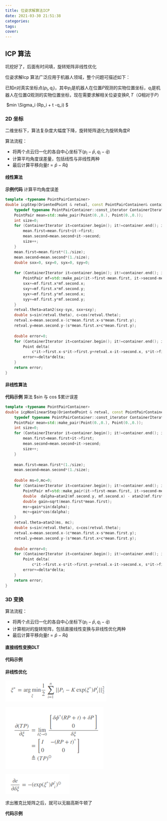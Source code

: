 ```yaml
---
title: 位姿求解算法ICP
date: 2021-03-30 21:51:38
categories:
tags:
cover:
---
```


## ICP 算法

坑挖好了，后面有时间填，旋转矩阵非线性优化

位姿求解Icp 算法广泛应用于机器人领域，整个问题可描述如下：

已知$n$对真实坐标点$(p_i, q_i)$，其中$p_i$是机器人在位置$P$观测的实物位置坐标，$q_i$是机器人在位置$Q$观测的实物位置坐标，现在需要求解相关位姿变换$R,T$（$Q$相对于$P$）

​														$min \Sigma_i (Rp_i + t -q_i) $

### 2D 坐标

二维坐标下，算法复杂度大幅度下降，旋转矩阵退化为旋转角度$R$

算法流程：

* 将两个点云归一化的各自中心坐标下$(p_i - \bar p, q_i-\bar q)$
* 计算平均角度误差量，包括线性与非线性两种
* 最后计算平移向量$t = \bar p - R\bar q$

#### 线性算法

**示例代码** 计算平均角度误差

```c++
template <typename PointPairContainer>
double icpStep(OrientedPoint & retval, const PointPairContainer& container){
	typedef typename PointPairContainer::const_iterator ContainerIterator;
	PointPair mean=std::make_pair(Point(0.,0.), Point(0.,0.));
	int size=0;
	for (ContainerIterator it=container.begin(); it!=container.end(); it++){
		mean.first=mean.first+it->first;
		mean.second=mean.second+it->second;
		size++;
	}
	mean.first=mean.first*(1./size);
	mean.second=mean.second*(1./size);
	double sxx=0, sxy=0, syx=0, syy=0;
	
	for (ContainerIterator it=container.begin(); it!=container.end(); it++){
		PointPair mf=std::make_pair(it->first-mean.first, it->second-mean.second);
		sxx+=mf.first.x*mf.second.x;
		sxy+=mf.first.x*mf.second.y;
		syx+=mf.first.y*mf.second.x;
		syy+=mf.first.y*mf.second.y;
	}
	retval.theta=atan2(sxy-syx, sxx+sxy);
	double s=sin(retval.theta), c=cos(retval.theta);
	retval.x=mean.second.x-(c*mean.first.x-s*mean.first.y);
	retval.y=mean.second.y-(s*mean.first.x+c*mean.first.y);
	
	double error=0;
	for (ContainerIterator it=container.begin(); it!=container.end(); it++){
		Point delta(
			c*it->first.x-s*it->first.y+retval.x-it->second.x, s*it->first.x+c*it->first.y+retval.y-it->second.y);
		error+=delta*delta;
	}
	return error;	
}
```



#### 非线性算法

**代码示例** 算法 $sin 与 cos $累计误差

```c++
template <typename PointPairContainer>
double icpNonlinearStep(OrientedPoint & retval, const PointPairContainer& container){
	typedef typename PointPairContainer::const_iterator ContainerIterator;
	PointPair mean=std::make_pair(Point(0.,0.), Point(0.,0.));
	int size=0;
	for (ContainerIterator it=container.begin(); it!=container.end(); it++){
		mean.first=mean.first+it->first;
		mean.second=mean.second+it->second;
		size++;
	}
	
	mean.first=mean.first*(1./size);
	mean.second=mean.second*(1./size);
	
	double ms=0,mc=0;
	for (ContainerIterator it=container.begin(); it!=container.end(); it++){
		PointPair mf=std::make_pair(it->first-mean.first, it->second-mean.second);
		double  dalpha=atan2(mf.second.y, mf.second.x) - atan2(mf.first.y, mf.first.x);
		double gain=sqrt(mean.first*mean.first);
		ms+=gain*sin(dalpha);
		mc+=gain*cos(dalpha);
	}
	retval.theta=atan2(ms, mc);
	double s=sin(retval.theta), c=cos(retval.theta);
	retval.x=mean.second.x-(c*mean.first.x-s*mean.first.y);
	retval.y=mean.second.y-(s*mean.first.x+c*mean.first.y);
	
	double error=0;
	for (ContainerIterator it=container.begin(); it!=container.end(); it++){
		Point delta(
			c*it->first.x-s*it->first.y+retval.x-it->second.x, s*it->first.x+c*it->first.y+retval.y-it->second.y);
		error+=delta*delta;
	}
	return error;	
}
```

### 3D 变换

算法流程：

* 将两个点云归一化的各自中心坐标下$(p_i - \bar p, q_i-\bar q)$
* 计算相对的旋转矩阵，包括直接线性变换与非线性优化两种
* 最后计算平移向量$t = \bar p - R\bar q$

#### 直接线性变换DLT



**代码示例**



#### 非线性优化

![](../images/image-20210330222242874.png)

![](../images/image-20210330222259638.png)

![](../images/image-20210330222317051.png)

求出雅克比矩阵之后，就可以无脑高斯牛顿了

**代码示例**



